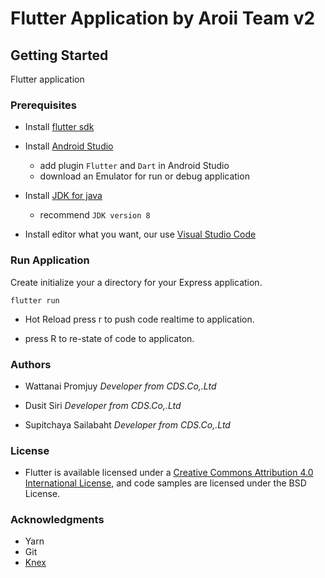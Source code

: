 # Flutter Application by Aroii Team v2

## Getting Started

Flutter application 

### Prerequisites

- Install [flutter sdk](https://flutter.dev/docs/get-started/install)

- Install [Android Studio](https://developer.android.com/studio)
  - add plugin ```Flutter``` and ```Dart``` in Android Studio
  - download an Emulator for run or debug application

- Install [JDK for java](https://www.oracle.com/technetwork/java/javase/downloads/index.html)
  - recommend ```JDK version 8```

- Install editor what you want, our use [Visual Studio Code](https://code.visualstudio.com/)

### Run Application

Create initialize your a directory for your Express application.

```run app
flutter run
```

- Hot Reload press r to push code realtime to application.

- press R to re-state of code to applicaton.

### Authors

- Wattanai Promjuy  *Developer from CDS.Co,.Ltd*

- Dusit Siri  *Developer from CDS.Co,.Ltd*

- Supitchaya Sailabaht  *Developer from CDS.Co,.Ltd*

### License

- Flutter is available licensed under a [Creative Commons Attribution 4.0 International License](https://creativecommons.org/licenses/by/4.0/), and code samples are licensed under the BSD License.


### Acknowledgments

- Yarn
- Git
- [Knex](https://knexjs.org/#Installation)

